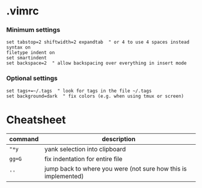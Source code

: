 # .vimrc

### Minimum settings

```vim
set tabstop=2 shiftwidth=2 expandtab  " or 4 to use 4 spaces instead
syntax on
filetype indent on
set smartindent
set backspace=2  " allow backspacing over everything in insert mode
```

### Optional settings

```vim
set tags+=~/.tags  " look for tags in the file ~/.tags
set background=dark  " fix colors (e.g. when using tmux or screen)
```

# Cheatsheet

| command | description |
| ---- | ---- |
| `"*y` | yank selection into clipboard |
| `gg=G` | fix indentation for entire file |
| `''` | jump back to where you were (not sure how this is implemented) |
